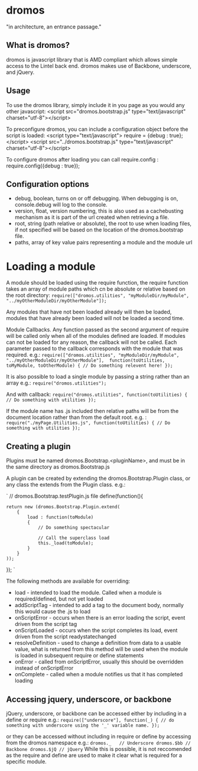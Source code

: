 # dromos

"in architecture, an entrance passage."

## What is dromos?
dromos is javascript library that is AMD compliant which allows simple access to the Lintel back end.
dromos makes use of Backbone, underscore, and jQuery.

## Usage
To use the dromos library, simply include it in you page as you would any other javascript:
&lt;script src="dromos.bootstrap.js" type="text/javascript" charset="utf-8"&gt;&lt;/script&gt;

To preconfigure dromos, you can include a configuration object before the script is loaded:
&lt;script type="text/javascript"&gt;
	require = {debug : true};
&lt;/script&gt;
&lt;script src="../dromos.bootstrap.js" type="text/javascript" charset="utf-8"&gt;&lt;/script&gt;

To configure dromos after loading you can call require.config :
require.config({debug : true});

## Configuration options
* debug, boolean, turns on or off debugging.  When debugging is on, console.debug will log to the console.
* version, float, version numbering, this is also used as a cachebusting mechanism as it is part of the url created when retrieving a file.
*  root, string (path relative or absolute), the root to use when loading files, if not specified will be based on the location of the dromos.bootstrap file.
*  paths, array of key value pairs representing a module and the module url

# Loading a module
A module should be loaded using the require function, the require function takes an array of module paths
which cn be absolute or relative based on the root directory:
`
require(["dromos.utilities", "myModuleDir/myModule", "../myOtherModuleDir/myOtherModule"]);
`

Any modules that have not been loaded already will then be loaded, modules that have already been loaded will not be loaded a second time.


Module Callbacks.  Any function passed as the second argument of require will be called only when
all of the modules defined are loaded.  If modules can not be loaded for any reason, the callback will not
be called.  Each parameter passed to the callback corresponds with the module that was required. e.g.:
`
require(["dromos.utilities", "myModuleDir/myModule", "../myOtherModuleDir/myOtherModule"], 
	function(toUtilities, toMyModule, toOtherModule)
	{
		// Do something relevent here!
	});
`

It is also possible to load a single module by passing a string rather than an array e.g.:
`
require("dromos.utilities");
`

And with callback:
`
require("dromos.utilities", function(toUtilities)
	{
		// Do something with utilities
	});
`

If the module name has .js included then relative paths will be from the document location rather than from the default root. e.g. :
`
require("./myPage.Utilities.js", function(toUtilities)
	{
		// Do something with utilities
	});
`
## Creating a plugin

Plugins must be named dromos.Bootstrap.&lt;pluginName&gt;, and must be in the same directory as dromos.Bootstrap.js

A plugin can be created by extending the dromos.Bootstrap.Plugin class, or any class the extends from the Plugin class.  e.g.:

`
// dromos.Bootstrap.testPlugin.js file
define(function(){

    return new (dromos.Bootstrap.Plugin.extend(
        {
            load : function(toModule)
            {
            	// Do something spectacular

            	// Call the superclass load
            	this._load(toModule);
            }
        }
    ));
});
`


The following methods are available for overriding:

* load - intended to load the module.  Called when a module is required/defined, but not yet loaded
* addScriptTag - intended to add a tag to the document body, normally this would cause the .js to load
* onScriptError - occurs when there is an error loading the script, event driven from the script tag
* onScriptLoaded - occurs when the script completes its load, event driven from the script readystatechanged
* resolveDefinition - used to change a definition from data to a usable value, what is returned from this method will be used when the module is loaded in subsequent require or define statements 
* onError - called from onScriptError, usually this should be overridden instead of onScriptError
* onComplete - called when a module notifies us that it has completed loading 


## Accessing jquery, underscore, or backbone
jQuery, underscore, or backbone can be accessed either by including in a define or require e.g.:
`
require(["underscore"], function(_)
{
	// do something with underscore using the '_' variable name.
});
`

or they can be accessed without including in require or define by accessing from the dromos namespace e.g.:
`
dromos._   // Underscore
dromos.$bb // Backbone
dromos.$jQ // jQuery
`
While this is possible, it is not reccomended as the require and define are used to make it clear what is required for a specific module.
 